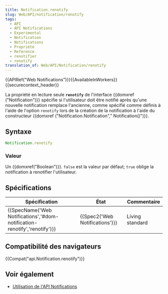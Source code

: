 ```yaml
---
title: Notification.renotify
slug: Web/API/notification/renotify
tags:
  - API
  - API Notifications
  - Experimental
  - Notification
  - Notifications
  - Propriété
  - Reference
  - renotifier
  - renotify
translation_of: Web/API/Notification/renotify
---
```

{{APIRef("Web Notifications")}}{{AvailableInWorkers}}{{securecontext_header}}

La propriété en lecture seule **`renotify`** de l'interface {{domxref ("Notification")}} spécifie si l'utilisateur doit être notifié après qu'une nouvelle notification remplace l'ancienne, comme spécifié comme définis à l'aide de l'option `renotify` lors de la création de la notification à l'aide du constructeur {{domxref ("Notification.Notification"," Notification()")}}.

## Syntaxe

```js
Notification.renotify
```

### Valeur

Un {{domxref("Boolean")}}. `false` est la valeur par défaut; `true` oblige la notification à renotifier l'utilisateur.

## Spécifications

| Spécification                                                                                    | État                                     | Commentaire     |
| ------------------------------------------------------------------------------------------------ | ---------------------------------------- | --------------- |
| {{SpecName('Web Notifications','#dom-notification-renotify','renotify')}} | {{Spec2('Web Notifications')}} | Living standard |

## Compatibilité des navigateurs

{{Compat("api.Notification.renotify")}}

## Voir également

- [Utilisation de l'API Notifications](/fr/docs/Web/API/Notifications_API/Using_the_Notifications_API)
